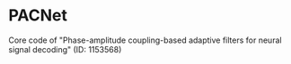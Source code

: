# PACNet
Core code of  "Phase-amplitude coupling-based adaptive filters for neural signal decoding" (ID: 1153568)
